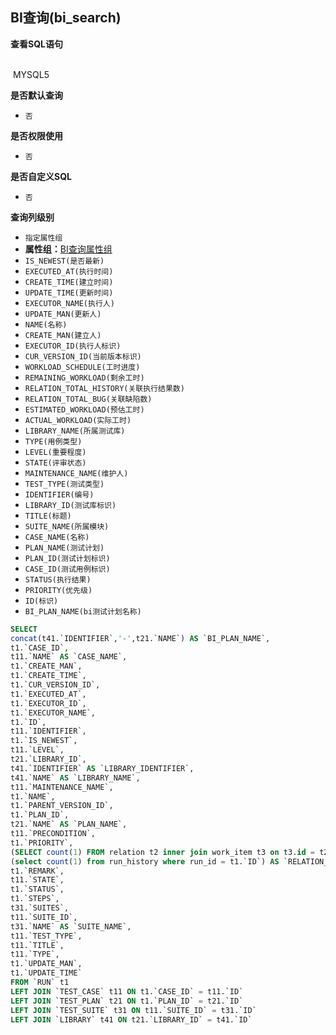 ## BI查询(bi_search) <!-- {docsify-ignore-all} -->



<p class="panel-title"><b>查看SQL语句</b></p>
<br>

<el-row>
&nbsp;<el-tag @click="MYSQL5 = true">MYSQL5</el-tag>
</el-row>

<br>
<p class="panel-title"><b>是否默认查询</b></p>

* `否`

<p class="panel-title"><b>是否权限使用</b></p>

* `否`

<p class="panel-title"><b>是否自定义SQL</b></p>

* `否`

<p class="panel-title"><b>查询列级别</b></p>

* `指定属性组`
*  **属性组：**[BI查询属性组](#)
  * `IS_NEWEST(是否最新)`
  * `EXECUTED_AT(执行时间)`
  * `CREATE_TIME(建立时间)`
  * `UPDATE_TIME(更新时间)`
  * `EXECUTOR_NAME(执行人)`
  * `UPDATE_MAN(更新人)`
  * `NAME(名称)`
  * `CREATE_MAN(建立人)`
  * `EXECUTOR_ID(执行人标识)`
  * `CUR_VERSION_ID(当前版本标识)`
  * `WORKLOAD_SCHEDULE(工时进度)`
  * `REMAINING_WORKLOAD(剩余工时)`
  * `RELATION_TOTAL_HISTORY(关联执行结果数)`
  * `RELATION_TOTAL_BUG(关联缺陷数)`
  * `ESTIMATED_WORKLOAD(预估工时)`
  * `ACTUAL_WORKLOAD(实际工时)`
  * `LIBRARY_NAME(所属测试库)`
  * `TYPE(用例类型)`
  * `LEVEL(重要程度)`
  * `STATE(评审状态)`
  * `MAINTENANCE_NAME(维护人)`
  * `TEST_TYPE(测试类型)`
  * `IDENTIFIER(编号)`
  * `LIBRARY_ID(测试库标识)`
  * `TITLE(标题)`
  * `SUITE_NAME(所属模块)`
  * `CASE_NAME(名称)`
  * `PLAN_NAME(测试计划)`
  * `PLAN_ID(测试计划标识)`
  * `CASE_ID(测试用例标识)`
  * `STATUS(执行结果)`
  * `PRIORITY(优先级)`
  * `ID(标识)`
  * `BI_PLAN_NAME(bi测试计划名称)`






<el-dialog v-model="MYSQL5" title="MYSQL5">

```sql
SELECT
concat(t41.`IDENTIFIER`,'-',t21.`NAME`) AS `BI_PLAN_NAME`,
t1.`CASE_ID`,
t11.`NAME` AS `CASE_NAME`,
t1.`CREATE_MAN`,
t1.`CREATE_TIME`,
t1.`CUR_VERSION_ID`,
t1.`EXECUTED_AT`,
t1.`EXECUTOR_ID`,
t1.`EXECUTOR_NAME`,
t1.`ID`,
t11.`IDENTIFIER`,
t1.`IS_NEWEST`,
t11.`LEVEL`,
t21.`LIBRARY_ID`,
t41.`IDENTIFIER` AS `LIBRARY_IDENTIFIER`,
t41.`NAME` AS `LIBRARY_NAME`,
t11.`MAINTENANCE_NAME`,
t1.`NAME`,
t1.`PARENT_VERSION_ID`,
t1.`PLAN_ID`,
t21.`NAME` AS `PLAN_NAME`,
t11.`PRECONDITION`,
t1.`PRIORITY`,
(SELECT count(1) FROM relation t2 inner join work_item t3 on t3.id = t2.TARGET_ID and  t3.IS_DELETED = 0 inner join work_item_type t4 on t4.ID = t3.WORK_ITEM_TYPE_ID and t4.`GROUP` = 'bug' where t1.id = t2.PRINCIPAL_ID AND t2.TARGET_TYPE = 'work_item') AS `RELATION_TOTAL_BUG`,
(select count(1) from run_history where run_id = t1.`ID`) AS `RELATION_TOTAL_HISTORY`,
t1.`REMARK`,
t11.`STATE`,
t1.`STATUS`,
t1.`STEPS`,
t31.`SUITES`,
t11.`SUITE_ID`,
t31.`NAME` AS `SUITE_NAME`,
t11.`TEST_TYPE`,
t11.`TITLE`,
t11.`TYPE`,
t1.`UPDATE_MAN`,
t1.`UPDATE_TIME`
FROM `RUN` t1 
LEFT JOIN `TEST_CASE` t11 ON t1.`CASE_ID` = t11.`ID` 
LEFT JOIN `TEST_PLAN` t21 ON t1.`PLAN_ID` = t21.`ID` 
LEFT JOIN `TEST_SUITE` t31 ON t11.`SUITE_ID` = t31.`ID` 
LEFT JOIN `LIBRARY` t41 ON t21.`LIBRARY_ID` = t41.`ID` 


```

</el-dialog>

<script>
 const { createApp } = Vue
  createApp({
    data() {
      return {
                MYSQL5 : false
        
      }
    },
    methods: {
    }
  }).use(ElementPlus).mount('#app')
</script>
